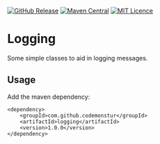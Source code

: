
[![GitHub Release](https://img.shields.io/github/release/codemonstur/logging.svg)](https://github.com/codemonstur/logging/releases)
[![Maven Central](https://maven-badges.herokuapp.com/maven-central/com.github.codemonstur/logging/badge.svg)](http://mvnrepository.com/artifact/com.github.codemonstur/logging)
[![MIT Licence](https://badges.frapsoft.com/os/mit/mit.svg?v=103)](https://opensource.org/licenses/mit-license.php)

# Logging

Some simple classes to aid in logging messages.

## Usage

Add the maven dependency:

    <dependency>
        <groupId>com.github.codemonstur</groupId>
        <artifactId>logging</artifactId>
        <version>1.0.0</version>
    </dependency>
